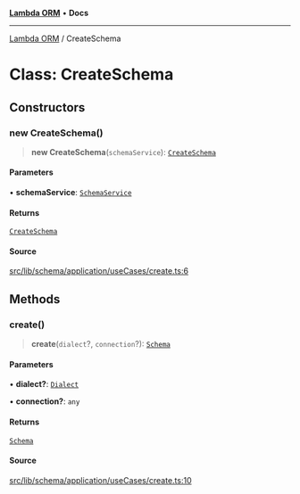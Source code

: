 [**Lambda ORM**](../README.md) • **Docs**

***

[Lambda ORM](../README.md) / CreateSchema

# Class: CreateSchema

## Constructors

### new CreateSchema()

> **new CreateSchema**(`schemaService`): [`CreateSchema`](CreateSchema.md)

#### Parameters

• **schemaService**: [`SchemaService`](SchemaService.md)

#### Returns

[`CreateSchema`](CreateSchema.md)

#### Source

[src/lib/schema/application/useCases/create.ts:6](https://github.com/lambda-orm/lambdaorm-base/blob/ca6421568853c5efe7433915c5510adb7501a76c/src/lib/schema/application/useCases/create.ts#L6)

## Methods

### create()

> **create**(`dialect`?, `connection`?): [`Schema`](../interfaces/Schema.md)

#### Parameters

• **dialect?**: [`Dialect`](../enumerations/Dialect.md)

• **connection?**: `any`

#### Returns

[`Schema`](../interfaces/Schema.md)

#### Source

[src/lib/schema/application/useCases/create.ts:10](https://github.com/lambda-orm/lambdaorm-base/blob/ca6421568853c5efe7433915c5510adb7501a76c/src/lib/schema/application/useCases/create.ts#L10)
